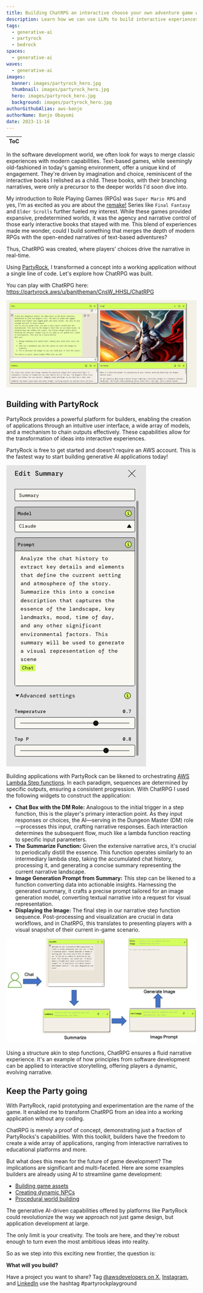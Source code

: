 ```yaml
---
title: Building ChatRPG an interactive choose your own adventure game with PartyRock
description: Learn how we can use LLMs to build interactive experiences with no code.
tags:
  - generative-ai
  - partyrock
  - bedrock
spaces:
  - generative-ai
waves:
  - generative-ai
images:
  banner: images/partyrock_hero.jpg
  thumbnail: images/partyrock_hero.jpg
  hero: images/partyrock_hero.jpg
  background: images/partyrock_hero.jpg
authorGithubAlias: aws-banjo
authorName: Banjo Obayomi
date: 2023-11-16
---
```


|ToC|
|---|

In the software development world, we often look for ways to merge classic experiences with modern capabilities. Text-based games, while seemingly old-fashioned in today's gaming environment, offer a unique kind of engagement. They're driven by imagination and choice, reminiscent of the interactive books I relished as a child. These books, with their branching narratives, were only a precursor to the deeper worlds I'd soon dive into.

My introduction to Role Playing Games (RPGs) was `Super Mario RPG` and yes, I'm as excited as you are about the [remake!](https://www.nintendo.com/us/store/products/super-mario-rpg-switch/) Series like `Final Fantasy` and `Elder Scrolls` further fueled my interest. While these games provided expansive, predetermined worlds, it was the agency and narrative control of those early interactive books that stayed with me. This blend of experiences made me wonder, could I build something that merges the depth of modern RPGs with the open-ended narratives of text-based adventures?

Thus, ChatRPG was created, where players' choices drive the narrative in real-time.

Using [PartyRock](https://partyrock.aws/?sc_channel=el&sc_campaign=genaiwave&sc_geo=mult&sc_country=mult&sc_outcome=acq&sc_content=building-chatrpg-with-partyrock), I transformed a concept into a working application without a single line of code. Let's explore how ChatRPG was built.

You can play with ChatRPG here: https://partyrock.aws/u/banjtheman/CnsW_HHSL/ChatRPG

![ChatRPG intro](images/chatrpg_intro.jpg)

## Building with PartyRock

PartyRock provides a powerful platform for builders, enabling the creation of applications through an intuitive user interface, a wide array of models, and a mechanism to chain outputs effectively. These capabilities allow for the transformation of ideas into interactive experiences.

PartyRock is free to get started and doesn’t require an AWS account. This is the fastest way to start building generative AI applications today!

![PartyRock Config](images/partyrock_config.png)

Building applications with PartyRock can be likened to orchestrating [AWS Lambda Step functions](https://docs.aws.amazon.com/step-functions/latest/dg/welcome.html?sc_channel=el&sc_campaign=genaiwave&sc_geo=mult&sc_country=mult&sc_outcome=acq&sc_content=building-chatrpg-with-partyrock). In each paradigm, sequences are determined by specific outputs, ensuring a consistent progression. With ChatRPG I used the following widgets to construct the application:

* **Chat Box with the DM Role:** Analogous to the initial trigger in a step function, this is the player's primary interaction point. As they input responses or choices, the AI—serving in the Dungeon Master (DM) role—processes this input, crafting narrative responses. Each interaction determines the subsequent flow, much like a lambda function reacting to specific input parameters.
* **The Summarize Function:** Given the extensive narrative arcs, it's crucial to periodically distill the essence. This function operates similarly to an intermediary lambda step, taking the accumulated chat history, processing it, and generating a concise summary representing the current narrative landscape.
* **Image Generation Prompt from Summary:** This step can be likened to a function converting data into actionable insights. Harnessing the generated summary, it crafts a precise prompt tailored for an image generation model, converting textual narrative into a request for visual representation.
* **Displaying the Image:** The final step in our narrative step function sequence. Post-processing and visualization are crucial in data workflows, and in ChatRPG, this translates to presenting players with a visual snapshot of their current in-game scenario.

![Building a PartyRock App](images/partyrock_building.png)

Using a structure akin to step functions, ChatRPG ensures a fluid narrative experience. It's an example of how principles from software development can be applied to interactive storytelling, offering players a dynamic, evolving narrative.

## Keep the Party going

With PartyRock, rapid prototyping and experimentation are the name of the game. It enabled me to transform ChatRPG from an idea into a working application without any coding.

ChatRPG is merely a proof of concept, demonstrating just a fraction of PartyRocks's capabilities. With this toolkit, builders have the freedom to create a wide array of applications, ranging from interactive narratives to educational platforms and more.

But what does this mean for the future of game development? The implications are significant and multi-faceted.
Here are some examples builders are already using AI to streamline game development:

* [Building game assets](https://twitter.com/ProperPrompter/status/1710172917982708093)
* [Creating dynamic NPCs](https://twitter.com/Akshit2089/status/1701273517772382558)
* [Procedural world building](https://twitter.com/_akhaliq/status/1671191880262926336)

The generative AI-driven capabilities offered by platforms like PartyRock could revolutionize the way we approach not just game design, but application development at large.

The only limit is your creativity. The tools are here, and they're robust enough to turn even the most ambitious ideas into reality.

So as we step into this exciting new frontier, the question is: 

**What will you build?**

Have a project you want to share? Tag [@awsdevelopers on X](https://twitter.com/awsdevelopers), [Instagram](https://www.instagram.com/awsdevelopers/), and [LinkedIn](https://www.linkedin.com/showcase/aws-developers/) use the hashtag #partyrockplayground
